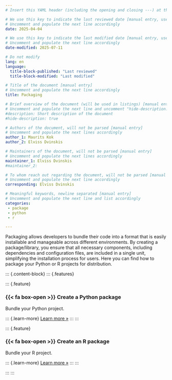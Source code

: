 ```yaml
---
# Insert this YAML header (including the opening and closing ---) at the beginning of the document and fill it out accordingly

# We use this key to indicate the last reviewed date [manual entry, use YYYY-MM-DD]
# Uncomment and populate the next line accordingly
date: 2025-04-04

# We use this key to indicate the last modified date [manual entry, use YYYY-MM-DD]
# Uncomment and populate the next line accordingly
date-modified: 2025-07-11

# Do not modify
lang: en
language: 
  title-block-published: "Last reviewed"
  title-block-modified: "Last modified"

# Title of the document [manual entry]
# Uncomment and populate the next line accordingly
title: Packaging

# Brief overview of the document (will be used in listings) [manual entry]
# Uncomment and populate the next line and uncomment "hide-description: true".
#description: Short description of the document
#hide-description: true

# Authors of the document, will not be parsed [manual entry]
# Uncomment and populate the next lines accordingly
author_1: Maurits Kok
author_2: Elviss Dvinskis

# Maintainers of the document, will not be parsed [manual entry]
# Uncomment and populate the next lines accordingly
maintainer_1: Elviss Dvinskis
#maintainer_2:

# To whom reach out regarding the document, will not be parsed [manual entry]
# Uncomment and populate the next line accordingly
corresponding: Elviss Dvinskis

# Meaningful keywords, newline separated [manual entry]
# Uncomment and populate the next line and list accordingly
categories: 
 - package
 - python
 - r

---
```


Packaging allows developers to bundle their code into a format that is easily installable and manageable across different environments. By creating a package/library, you ensure that all necessary components, including dependencies and configuration files, are included in a single unit, simplifying the installation process for users. Here you can find how to package your Python or R projects for distribution.


::: {.content-block}
::: {.features}

::: {.feature}
### {{< fa box-open >}} Create a Python package
Bundle your Python project.

::: {.learn-more}
[Learn more »](./packaging_python.md)
:::
:::

::: {.feature}
### {{< fa box-open >}} Create an R package
Bundle your R project.

::: {.learn-more}
[Learn more »](./packaging_r.md)
:::
:::

:::
:::